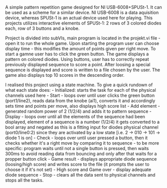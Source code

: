 A simple pattern repetition game designed for NI USB-6008+SPUSt-1. It can be used as a scheme for a similar device. 
NI USB-6008 is a data aquisition device, whereas SPUSt-1 is an actual device used here for playing. This projects utilizes interactive elements of SPUSt-1: 2 rows of 3 colored diodes each, row of 3 buttons and a knobe.

Project is divided into subVIs, main program is located in the projekt.vi file - open it to run the whole game. 
Upon starting the program user can choose display time - this modifies the amount of points given per right move. To start a gamne user has to click the green button. The game displays a pattern on colored diodes. Using buttons, user has to correctly repeat previously displayed sequence to score a point. After loosing a special sequence is displayed and score is written to a file chosen by the user. The game also displays top 10 scores in the descending order. 

I realised this project using a state machine. To give a quick rundown of what each state does:
    - Initialized: starts the task for each of the physical channels used here
    - Start - loops over until user clicks the green button (port1/line2), reads data from the knobe (ai1), converts it and accordingly sets time and points per move, also displays high score list
    - Add element - generated random power of 2 (1/2/4) and adds it to pattern sequence
    - Display - loops over until all the elements of the sequence had been displayed, element of a sequence is a number (1/2/4) it gets converted to a bool array and negated as this is a fitting input for diodes physical channel (port0/line0:2) since they are activated by a low state [i.e. 2 -> 010 -> 101 -> diode 1 is on]
    - Check - loops over until user pressed a button, then it checks whether it's a right move by comparing it to sequence
        - to be more specific: program waits until not a single button is pressed, then waits 300ms to avoid reading data from bouncing and only after that waits for a propper button click
    - Game result - displays appropriate diode sequence (loosing/high score) and writes score to the file (it prompts the user to choose it if it's not set)
    - High score and Game over - display adequate diode sequence
    - Stop - clears all the data sent to physical channels and stops all the tasks.



